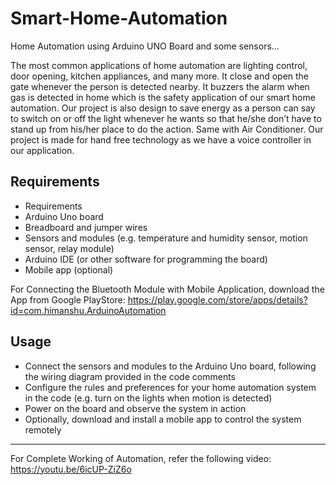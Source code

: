 # Smart-Home-Automation
Home Automation using  Arduino UNO Board and some sensors...

The most common applications of home automation are lighting control, door opening, kitchen appliances, and many more.
It close and open the gate whenever the person is detected nearby.
It buzzers the alarm when gas is detected in home which is the safety application of our smart home automation.
Our project is also design to save energy as a person can say to switch on or off the light whenever he wants so that he/she don’t have to stand up from his/her place to do the action. Same with Air Conditioner. 
Our project is made for hand free technology as we have a voice controller in our application.

## Requirements
* Requirements
* Arduino Uno board
* Breadboard and jumper wires
* Sensors and modules (e.g. temperature and humidity sensor, motion sensor, relay module)
* Arduino IDE (or other software for programming the board)
* Mobile app (optional)

For Connecting the Bluetooth Module with Mobile Application, download the App from Google PlayStore:
https://play.google.com/store/apps/details?id=com.himanshu.ArduinoAutomation 

## Usage
* Connect the sensors and modules to the Arduino Uno board, following the wiring diagram provided in the code comments
* Configure the rules and preferences for your home automation system in the code (e.g. turn on the lights when motion is detected)
* Power on the board and observe the system in action
* Optionally, download and install a mobile app to control the system remotely

**************************************************************

For Complete Working of Automation, refer the following video:
https://youtu.be/6icUP-ZiZ6o
